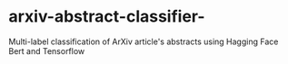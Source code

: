 # arxiv-abstract-classifier-
Multi-label classification of ArXiv article's abstracts using Hagging Face Bert and Tensorflow

